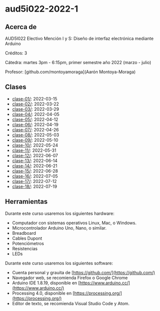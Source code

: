 # aud5i022-2022-1

## Acerca de

AUD5I022 Electivo Mención I y S: Diseño de interfaz electrónica mediante Arduino

Créditos: 3

Cátedra: martes 3pm - 6:15pm, primer semestre año 2022 (marzo - julio)

Profesor: [github.com/montoyamoraga](Aarón Montoya-Moraga)

## Clases

* [clase-01/](clase-01/): 2022-03-15
* [clase-02/](clase-02/): 2022-03-22
* [clase-03/](clase-03/): 2022-03-29
* [clase-04/](clase-04/): 2022-04-05
* [clase-05/](clase-05/): 2022-04-12
* [clase-06/](clase-06/): 2022-04-19
* [clase-07/](clase-07/): 2022-04-26
* [clase-08/](clase-08/): 2022-05-03
* [clase-09/](clase-09/): 2022-05-10
* [clase-10/](clase-10/): 2022-05-24
* [clase-11/](clase-11/): 2022-05-31
* [clase-12/](clase-12/): 2022-06-07
* [clase-13/](clase-13/): 2022-06-14
* [clase-14/](clase-14/): 2022-06-21
* [clase-15/](clase-15/): 2022-06-28
* [clase-16/](clase-16/): 2022-07-05
* [clase-17/](clase-17/): 2022-07-12
* [clase-18/](clase-18/): 2022-07-19

## Herramientas

Durante este curso usaremos los siguientes hardware:

* Computador con sistemas operativos Linux, Mac, o Windows.
* Microcontrolador Arduino Uno, Nano, o similar.
* Breadboard
* Cables Dupont
* Potenciómetros
* Resistencias
* LEDs

Durante este curso usaremos los siguientes software:

* Cuenta personal y grauita de [https://github.com/](https://github.com/)
* Navegador web, se recomienda Firefox o Google Chrome
* Arduino IDE 1.8.19, disponible en [https://www.arduino.cc/](https://www.arduino.cc/)
* Processing 4.0, disponible en [https://processing.org/](https://processing.org/)
* Editor de texto, se recomienda Visual Studio Code y Atom.
